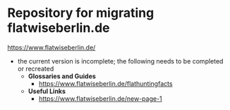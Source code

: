 # Repository for migrating flatwiseberlin.de

https://www.flatwiseberlin.de/

- the current version is incomplete; the following needs to be completed or recreated
  - **Glossaries and Guides**
    - https://www.flatwiseberlin.de/flathuntingfacts
  - **Useful Links**
    - https://www.flatwiseberlin.de/new-page-1
